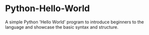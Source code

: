 # Python-Hello-World
A simple Python 'Hello World' program to introduce beginners to the language and showcase the basic syntax and structure.
